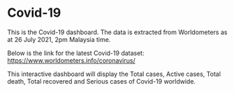 # Covid-19

This is the Covid-19 dashboard. The data is extracted from Worldometers as at 26 July 2021, 2pm Malaysia time. 

Below is the link for the latest Covid-19 dataset:
https://www.worldometers.info/coronavirus/

This interactive dashboard will display the Total cases, Active cases, Total death, Total recovered and Serious cases of Covid-19 worldwide. 
